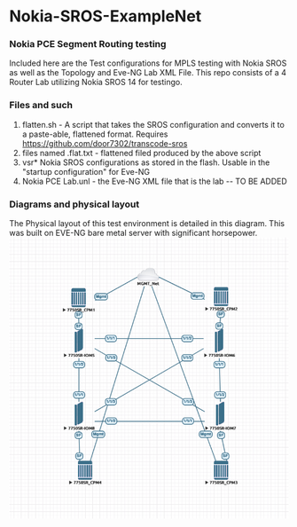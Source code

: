 # Nokia-SROS-ExampleNet

### Nokia PCE Segment Routing testing
Included here are the Test configurations for MPLS testing with Nokia SROS as well as the Topology and Eve-NG Lab XML File. This repo consists of a 4 Router Lab utilizing Nokia SROS 14 for testingo. 

### Files and such

1. flatten.sh - A script that takes the SROS configuration and converts it to a paste-able, flattened format. Requires https://github.com/door7302/transcode-sros
2. files named .flat.txt - flattened filed produced by the above script
3. vsr* Nokia SROS configurations as stored in the flash. Usable in the "startup configuration" for Eve-NG
5. Nokia PCE Lab.unl - the Eve-NG XML file that is the lab -- TO BE ADDED

### Diagrams and physical layout

The Physical layout of this test environment is detailed in this diagram. This was built on EVE-NG bare metal server with significant horsepower. 
![Physical lab Topology](https://github.com/buraglio/Nokia-SROS-ExampleNet/blob/master/Network%20Diagram.png?raw=true "Physical Lab Topology")
